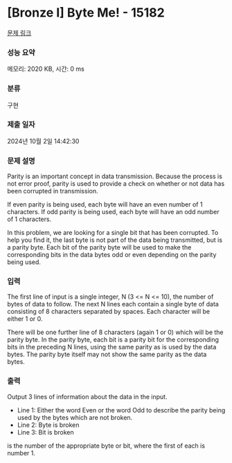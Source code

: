 # [Bronze I] Byte Me! - 15182 

[문제 링크](https://www.acmicpc.net/problem/15182) 

### 성능 요약

메모리: 2020 KB, 시간: 0 ms

### 분류

구현

### 제출 일자

2024년 10월 2일 14:42:30

### 문제 설명

<p>Parity is an important concept in data transmission. Because the process is not error proof, parity is used to provide a check on whether or not data has been corrupted in transmission.</p>

<p>If even parity is being used, each byte will have an even number of 1 characters. If odd parity is being used, each byte will have an odd number of 1 characters.</p>

<p>In this problem, we are looking for a single bit that has been corrupted. To help you find it, the last byte is not part of the data being transmitted, but is a parity byte. Each bit of the parity byte will be used to make the corresponding bits in the data bytes odd or even depending on the parity being used.</p>

### 입력 

 <p>The first line of input is a single integer, N (3 <= N <= 10), the number of bytes of data to follow. The next N lines each contain a single byte of data consisting of 8 characters separated by spaces. Each character will be either 1 or 0. </p>

<p>There will be one further line of 8 characters (again 1 or 0) which will be the parity byte. In the parity byte, each bit is a parity bit for the corresponding bits in the preceding N lines, using the same parity as is used by the data bytes. The parity byte itself may not show the same parity as the data bytes.</p>

### 출력 

 <p>Output 3 lines of information about the data in the input. </p>

<ul>
	<li>Line 1: Either the word Even or the word Odd to describe the parity being used by the bytes which are not broken.</li>
	<li>Line 2: Byte is broken</li>
	<li>Line 3: Bit is broken</li>
</ul>

<p>is the number of the appropriate byte or bit, where the first of each is number 1.</p>

